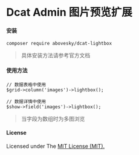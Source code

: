 # Dcat Admin 图片预览扩展

#### 安装
```
composer require abovesky/dcat-lightbox
```

>具体安装方法请参考官方文档

#### 使用方法
```$xslt
// 数据表格中使用
$grid->column('images')->lightbox();

// 数据详情中使用
$show->field('images')->lightbox();
```

>当字段为数组时为多图浏览

#### License

Licensed under The [MIT License (MIT). ](https://github.com/dcat-admin-extensions/lightbox/blob/master/LICENSE)


